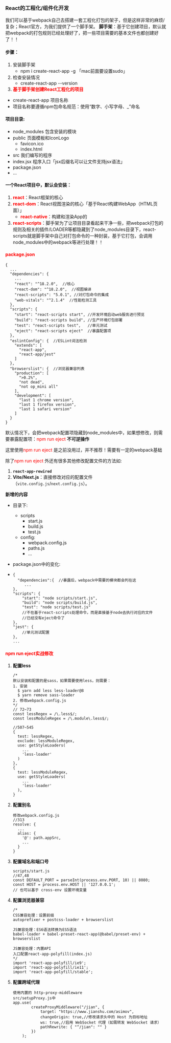 ### React的工程化/组件化开发

  我们可以基于webpack自己去搭建一套工程化打包的架子，但是这样非常的麻烦/复杂；React官方，为我们提供了一个脚手架。
  **脚手架**：基于它创建项目，默认就把webpack的打包规则已经处理好了，把一些项目需要的基本文件也都创建好了！！

#### 步骤：

1. 安装脚手架 
   - npm i create-react-app -g  「mac前面要设置sudo」
2. 检查安装情况 
   -  create-react-app --version
3.  <font color='red'>**基于脚手架创建React工程化的项目**</font>
   - create-react-app 项目名称
   - 项目名称要遵循npm包命名规范：使用“数字、小写字母、_”命名



#### 项目目录:

- node_modules  包含安装的模块
- public  页面模板和IconLogo
  - favicon.ico
  - index.html
-  src  我们编写的程序
  - index.jsx  程序入口「jsx后缀名可以让文件支持jsx语法」
- package.json
- ...



#### 一个React项目中，默认会安装：

1. <font color='red'>**react**</font>：React框架的核心
2. <font color='red'>**react-dom**</font>：React视图渲染的核心「基于React构建WebApp（HTML页面）」
   - <font color='red'>**react-native**</font>：构建和渲染App的
3. <font color='red'>**react-scripts**</font>：脚手架为了让项目目录看起来干净一些，把webpack打包的规则及相关的插件/LOADER等都隐藏到了node_modules目录下，react-scripts就是脚手架中自己对打包命令的一种封装，基于它打包，会调用node_modules中的webpack等进行处理！！



#### <font color='red'>package.json</font>

```
{
  ...
  "dependencies": {
    ...
    "react": "^18.2.0",  //核心
    "react-dom": "^18.2.0",  //视图编译
    "react-scripts": "5.0.1", //对打包命令的集成
    "web-vitals": "^2.1.4"  //性能检测工具
  },
  "scripts": {
    "start": "react-scripts start", //开发环境启动web服务进行预览
    "build": "react-scripts build", //生产环境打包部署
    "test": "react-scripts test",   //单元测试
    "eject": "react-scripts eject"  //暴露配置项
  },
  "eslintConfig": {  //ESLint词法检测
    "extends": [
      "react-app",
      "react-app/jest"
    ]
  },
  "browserslist": {  //浏览器兼容列表
    "production": [
      ">0.2%",
      "not dead",
      "not op_mini all"
    ],
    "development": [
      "last 1 chrome version",
      "last 1 firefox version",
      "last 1 safari version"
    ]
  }
}
```



默认情况下，会把webpack配置项隐藏到node_modules中，如果想修改，则需要暴露配置项：<font color='red'>npm run eject</font> **不可逆操作**

这里使用<font color='red'>npm run eject</font> 是之前没用过，并不推荐！需要有一定的webpack基础

除了<font color='red'>npm run eject</font> 外还有很多其他修改配置文件的方法如:

1. **`react-app-rewired`**
2. **Vite/Next.js**：直接修改对应的配置文件（`vite.config.js`/`next.config.js`）。

**新增的内容**

- 目录下:

  - scripts
    - start.js
    - build.js
    - test.js
  - config:
    - webpack.config.js
    - paths.js
    -  ...

-  package.json中的变化:

  - ```
    {
      "dependencies":{  //暴露后，webpack中需要的模块都会列在这
         ...
    },
    "scripts": {
        "start": "node scripts/start.js",  
        "build": "node scripts/build.js",
        "test": "node scripts/test.js"
        //不在基于react-scripts处理命令，而是直接基于node去执行对应的文件
        //已经没有eject命令了
    },
    "jest": {
        //单元测试配置
    },
    ...
    ```



#### <font color='red'>npm run eject实战修改</font>

1. **配置less**

   ```
   /* 
   默认安装和配置的是sass，如果需要使用less，则需要：
   1. 安装
     $ yarn add less less-loader@8
     $ yarn remove sass-loader
   2. 修改webpack.config.js
   */
   // 72~73
   const lessRegex = /\.less$/;
   const lessModuleRegex = /\.module\.less$/;
   
   //507~545
   {
     test: lessRegex,
     exclude: lessModuleRegex,
     use: getStyleLoaders(
       ...
       'less-loader'
     )
   },
   {
     test: lessModuleRegex,
     use: getStyleLoaders(
       ...
       'less-loader'
     ),
   }
   ```

2. **配置别名**

   ```
   修改webpack.config.js
   //313
   resolve: {
     ...
     alias: {
       '@': path.appSrc,
       ...
     }
   }
   ```

3. **配置域名和端口号**

   ```
   scripts/start.js
   //47,48
   const DEFAULT_PORT = parseInt(process.env.PORT, 10) || 8080;
   const HOST = process.env.HOST || '127.0.0.1';
   // 也可以基于 cross-env 设置环境变量
   ```

4. **配置浏览器兼容**

   ```
   /*
   CSS兼容处理：设置前缀
   autoprefixer + postcss-loader + browserslist
   
   JS兼容处理：ES6语法转换为ES5语法
   babel-loader + babel-preset-react-app(@babel/preset-env) + browserslist
   
   JS兼容处理：内置API
   入口配置react-app-polyfill(index.js)
   */
   import 'react-app-polyfill/ie9';
   import 'react-app-polyfill/ie11';
   import 'react-app-polyfill/stable';
   ```

5. **配置跨域代理**

   ```
   使用内置的 http-proxy-middleware
   src/setupProxy.js中
   app.use(
           createProxyMiddleware("/jian", {
               target: "https://www.jianshu.com/asimov",
               changeOrigin: true,//修改请求头中的 Host 为目标地址
               ws: true,//启用 WebSocket 代理（如需转发 WebSocket 请求）
               pathRewrite: { "^/jian": "" }
           })
       );
   ```

   



​			



